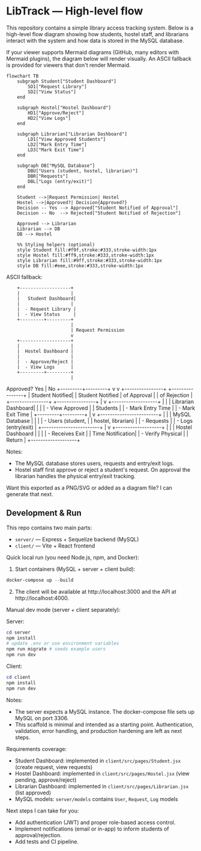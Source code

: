 
# LibTrack — High-level flow

This repository contains a simple library access tracking system. Below is a high-level flow diagram showing how students, hostel staff, and librarians interact with the system and how data is stored in the MySQL database.

If your viewer supports Mermaid diagrams (GitHub, many editors with Mermaid plugins), the diagram below will render visually. An ASCII fallback is provided for viewers that don't render Mermaid.

```mermaid
flowchart TB
	subgraph Student["Student Dashboard"]
		SD1["Request Library"]
		SD2["View Status"]
	end

	subgraph Hostel["Hostel Dashboard"]
		HD1["Approve/Reject"]
		HD2["View Logs"]
	end

	subgraph Librarian["Librarian Dashboard"]
		LD1["View Approved Students"]
		LD2["Mark Entry Time"]
		LD3["Mark Exit Time"]
	end

	subgraph DB["MySQL Database"]
		DBU["Users (student, hostel, librarian)"]
		DBR["Requests"]
		DBL["Logs (entry/exit)"]
	end

	Student -->|Request Permission| Hostel
	Hostel -->|Approved?| Decision{Approved?}
	Decision -- Yes --> Approved["Student Notified of Approval"]
	Decision -- No  --> Rejected["Student Notified of Rejection"]

	Approved --> Librarian
	Librarian --> DB
	DB --> Hostel

	%% Styling helpers (optional)
	style Student fill:#f9f,stroke:#333,stroke-width:1px
	style Hostel fill:#ff9,stroke:#333,stroke-width:1px
	style Librarian fill:#9ff,stroke:#333,stroke-width:1px
	style DB fill:#eee,stroke:#333,stroke-width:1px
```

ASCII fallback:

		+-------------------+
		|                   |
		|   Student Dashboard|
		|                   |
		|  - Request Library |
		|  - View Status     |
		+---------+---------+
							|
							| Request Permission
							v
		+-------------------+
		|                   |
		|  Hostel Dashboard |
		|                   |
		|  - Approve/Reject |
		|  - View Logs      |
		+---------+---------+
							|
 Approved?  Yes       |       No
						+---------+---------+
						v                   v
	 +----------------+     +----------------+
	 | Student Notified|     | Student Notified
	 | of Approval     |     | of Rejection   |
	 +----------------+     +----------------+
						|
						v
	 +-------------------+
	 |                   |
	 | Librarian Dashboard|
	 |                   |
	 | - View Approved    |
	 |   Students         |
	 | - Mark Entry Time  |
	 | - Mark Exit Time   |
	 +---------+---------+
						 |
						 v
	 +------------------------+
	 |                        |
	 |   MySQL Database       |
	 |                        |
	 | - Users (student,      |
	 |   hostel, librarian)   |
	 | - Requests             |
	 | - Logs (entry/exit)    |
	 +------------------------+
						 |
						 v
	 +-------------------+
	 |                   |
	 | Hostel Dashboard  |
	 |                   |
	 | - Receives Exit   |
	 |   Time Notification|
	 | - Verify Physical |
	 |   Return           |
	 +-------------------+

Notes:
- The MySQL database stores users, requests and entry/exit logs.
- Hostel staff first approve or reject a student's request. On approval the librarian handles the physical entry/exit tracking.

Want this exported as a PNG/SVG or added as a diagram file? I can generate that next.

## Development & Run

This repo contains two main parts:

- `server/` — Express + Sequelize backend (MySQL)
- `client/` — Vite + React frontend

Quick local run (you need Node.js, npm, and Docker):

1. Start containers (MySQL + server + client build):

```powershell
docker-compose up --build
```

2. The client will be available at http://localhost:3000 and the API at http://localhost:4000.

Manual dev mode (server + client separately):

Server:

```powershell
cd server
npm install
# update .env or use environment variables 
npm run migrate # seeds example users
npm run dev
```

Client:

```powershell
cd client
npm install
npm run dev
```

Notes:
- The server expects a MySQL instance. The docker-compose file sets up MySQL on port 3306.
- This scaffold is minimal and intended as a starting point. Authentication, validation, error handling, and production hardening are left as next steps.

Requirements coverage:
- Student Dashboard: implemented in `client/src/pages/Student.jsx` (create request, view requests)
- Hostel Dashboard: implemented in `client/src/pages/Hostel.jsx` (view pending, approve/reject)
- Librarian Dashboard: implemented in `client/src/pages/Librarian.jsx` (list approved)
- MySQL models: `server/models` contains `User`, `Request`, `Log` models

Next steps I can take for you:
- Add authentication (JWT) and proper role-based access control.
- Implement notifications (email or in-app) to inform students of approval/rejection.
- Add tests and CI pipeline.


